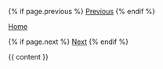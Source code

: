 ---
---

{% if page.previous %}
    <a href="{{ page.previous.url }}">Previous</a>
{% endif %}

<a href="/">Home</a>

{% if page.next %}
    <a href="{{ page.next.url }}">Next</a>
{% endif %}

{{ content }}


